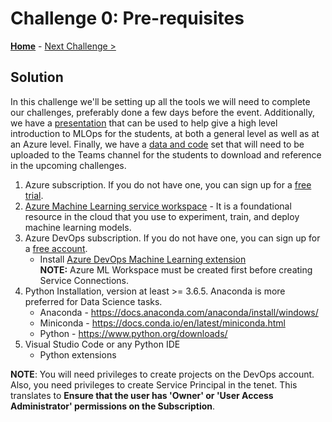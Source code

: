 # Challenge 0: Pre-requisites

**[Home](./README.md)** - [Next Challenge >](./Solution-01.md)

## Solution 

In this challenge we'll be setting up all the tools we will need to complete our challenges, preferably done a few days before the event. Additionally, we have a [presentation](MLOpsLectures.pptx) that can be used to help give a high level introduction to MLOps for the students, at both a general level as well as at an Azure level.  Finally, we have a [data and code](Data_and_Code.zip) set that will need to be uploaded to the Teams channel for the students to download and reference in the upcoming challenges. 

1.  Azure subscription. If you do not have one, you can sign up for a [free trial](https://azure.microsoft.com/en-us/free/).
1.  [Azure Machine Learning service workspace](https://ml.azure.com/) - It is a foundational resource in the cloud that you use to experiment, train, and deploy machine learning models.
1.  Azure DevOps subscription. If you do not have one, you can sign up for a [free account](https://azure.microsoft.com/en-us/services/devops/).
    - Install [Azure DevOps Machine Learning extension](https://marketplace.visualstudio.com/items?itemName=ms-air-aiagility.vss-services-azureml)    
   **NOTE:** Azure ML Workspace must be created first before creating Service Connections.  
1.  Python Installation, version at least \>= 3.6.5. Anaconda is more preferred for Data Science tasks.
    - Anaconda - <https://docs.anaconda.com/anaconda/install/windows/>
    - Miniconda - <https://docs.conda.io/en/latest/miniconda.html>
    - Python - <https://www.python.org/downloads/>
1.  Visual Studio Code or any Python IDE
      - Python extensions

**NOTE**: You will need privileges to create projects on the DevOps account. Also, you need privileges to create Service Principal in the tenet. This translates to **Ensure that the user has 'Owner' or 'User Access Administrator' permissions on the Subscription**.
